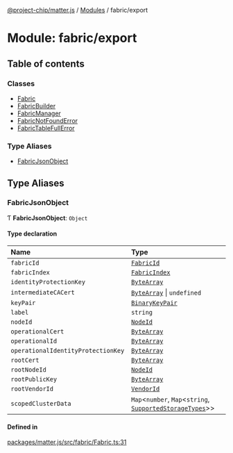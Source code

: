 [@project-chip/matter.js](../README.md) / [Modules](../modules.md) / fabric/export

# Module: fabric/export

## Table of contents

### Classes

- [Fabric](../classes/fabric_export.Fabric.md)
- [FabricBuilder](../classes/fabric_export.FabricBuilder.md)
- [FabricManager](../classes/fabric_export.FabricManager.md)
- [FabricNotFoundError](../classes/fabric_export.FabricNotFoundError.md)
- [FabricTableFullError](../classes/fabric_export.FabricTableFullError.md)

### Type Aliases

- [FabricJsonObject](fabric_export.md#fabricjsonobject)

## Type Aliases

### FabricJsonObject

Ƭ **FabricJsonObject**: `Object`

#### Type declaration

| Name | Type |
| :------ | :------ |
| `fabricId` | [`FabricId`](datatype_export.md#fabricid) |
| `fabricIndex` | [`FabricIndex`](datatype_export.md#fabricindex) |
| `identityProtectionKey` | [`ByteArray`](util_export.md#bytearray-1) |
| `intermediateCACert` | [`ByteArray`](util_export.md#bytearray-1) \| `undefined` |
| `keyPair` | [`BinaryKeyPair`](crypto_export.md#binarykeypair) |
| `label` | `string` |
| `nodeId` | [`NodeId`](datatype_export.md#nodeid) |
| `operationalCert` | [`ByteArray`](util_export.md#bytearray-1) |
| `operationalId` | [`ByteArray`](util_export.md#bytearray-1) |
| `operationalIdentityProtectionKey` | [`ByteArray`](util_export.md#bytearray-1) |
| `rootCert` | [`ByteArray`](util_export.md#bytearray-1) |
| `rootNodeId` | [`NodeId`](datatype_export.md#nodeid) |
| `rootPublicKey` | [`ByteArray`](util_export.md#bytearray-1) |
| `rootVendorId` | [`VendorId`](datatype_export.md#vendorid) |
| `scopedClusterData` | `Map`<`number`, `Map`<`string`, [`SupportedStorageTypes`](storage_export.md#supportedstoragetypes)\>\> |

#### Defined in

[packages/matter.js/src/fabric/Fabric.ts:31](https://github.com/project-chip/matter.js/blob/b7330d72/packages/matter.js/src/fabric/Fabric.ts#L31)
